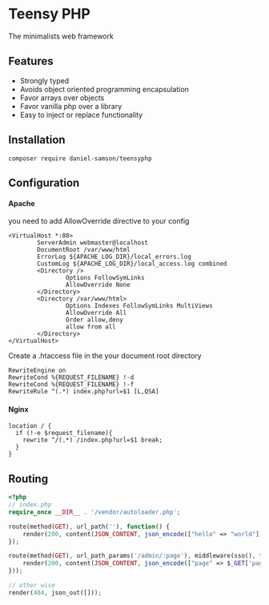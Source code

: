 # Teensy PHP

The minimalists web framework

## Features
- Strongly typed
- Avoids object oriented programming encapsulation
- Favor arrays over objects
- Favor vanilla php over a library
- Easy to inject or replace functionality

## Installation

```composer require daniel-samson/teensyphp``` 


## Configuration

#### Apache

you need to add AllowOverride directive to your config
```apacheconfig
<VirtualHost *:80>
        ServerAdmin webmaster@localhost
        DocumentRoot /var/www/html
        ErrorLog ${APACHE_LOG_DIR}/local_errors.log
        CustomLog ${APACHE_LOG_DIR}/local_access.log combined
        <Directory />
                Options FollowSymLinks
                AllowOverride None
        </Directory>
        <Directory /var/www/html>
                Options Indexes FollowSymLinks MultiViews
                AllowOverride All
                Order allow,deny
                allow from all
        </Directory>
</VirtualHost>
```

Create a .htaccess file in the your document root directory

```htaccess
RewriteEngine on
RewriteCond %{REQUEST_FILENAME} !-d
RewriteCond %{REQUEST_FILENAME} !-f
RewriteRule ^(.*) index.php?url=$1 [L,QSA]
```

#### Nginx

```nginx
location / {
  if (!-e $request_filename){
    rewrite ^/(.*) /index.php?url=$1 break;
  }
}
```

## Routing

```php
<?php
// index.php
require_once __DIR__ . '/vendor/autoloader.php';

route(method(GET), url_path(''), function() { 
    render(200, content(JSON_CONTENT, json_encode(["hello" => "world"]))); 
});

route(method(GET), url_path_params('/admin/:page'), middleware(sso(), function(){
    render(200, content(JSON_CONTENT, json_encode(["page" => $_GET['page'])));
}));

// other wise
render(404, json_out([]));
```
